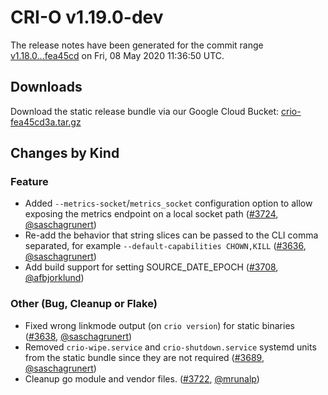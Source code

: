 # CRI-O v1.19.0-dev

The release notes have been generated for the commit range
[v1.18.0...fea45cd](https://github.com/cri-o/cri-o/compare/v1.18.0...fea45cd3a2f56f7a1c2a926ffe84eb2283c04e1d) on Fri, 08 May 2020 11:36:50 UTC.

## Downloads

Download the static release bundle via our Google Cloud Bucket:
[crio-fea45cd3a.tar.gz][0]

[0]: https://storage.googleapis.com/k8s-conform-cri-o/artifacts/crio-fea45cd3a.tar.gz

## Changes by Kind

### Feature

- Added `--metrics-socket`/`metrics_socket` configuration option to allow exposing the metrics endpoint on a local socket path ([#3724](https://github.com/cri-o/cri-o/pull/3724), [@saschagrunert](https://github.com/saschagrunert))
- Re-add the behavior that string slices can be passed to the CLI comma separated, for example `--default-capabilities CHOWN,KILL` ([#3636](https://github.com/cri-o/cri-o/pull/3636), [@saschagrunert](https://github.com/saschagrunert))
- Add build support for setting SOURCE_DATE_EPOCH ([#3708](https://github.com/cri-o/cri-o/pull/3708), [@afbjorklund](https://github.com/afbjorklund))

### Other (Bug, Cleanup or Flake)

- Fixed wrong linkmode output (on `crio version`) for static binaries ([#3638](https://github.com/cri-o/cri-o/pull/3638), [@saschagrunert](https://github.com/saschagrunert))
- Removed `crio-wipe.service` and `crio-shutdown.service` systemd units from the static bundle since they are not required ([#3689](https://github.com/cri-o/cri-o/pull/3689), [@saschagrunert](https://github.com/saschagrunert))
- Cleanup go module and vendor files. ([#3722](https://github.com/cri-o/cri-o/pull/3722), [@mrunalp](https://github.com/mrunalp))